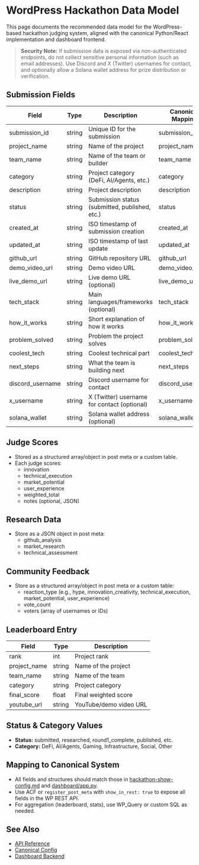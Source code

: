 # WordPress Hackathon Data Model

This page documents the recommended data model for the WordPress-based hackathon judging system, aligned with the canonical Python/React implementation and dashboard frontend.

> **Security Note:**
> If submission data is exposed via non-authenticated endpoints, do not collect sensitive personal information (such as email addresses). Use Discord and X (Twitter) usernames for contact, and optionally allow a Solana wallet address for prize distribution or verification.

## Submission Fields

| Field                | Type     | Description                                 | Canonical Mapping           |
|----------------------|----------|---------------------------------------------|-----------------------------|
| submission_id        | string   | Unique ID for the submission                | submission_id               |
| project_name         | string   | Name of the project                         | project_name                |
| team_name            | string   | Name of the team or builder                 | team_name                   |
| category             | string   | Project category (DeFi, AI/Agents, etc.)    | category                    |
| description          | string   | Project description                         | description                 |
| status               | string   | Submission status (submitted, published, etc.) | status                  |
| created_at           | string   | ISO timestamp of submission creation        | created_at                  |
| updated_at           | string   | ISO timestamp of last update                | updated_at                  |
| github_url           | string   | GitHub repository URL                       | github_url                  |
| demo_video_url       | string   | Demo video URL                              | demo_video_url              |
| live_demo_url        | string   | Live demo URL (optional)                    | live_demo_url               |
| tech_stack           | string   | Main languages/frameworks (optional)        | tech_stack                  |
| how_it_works         | string   | Short explanation of how it works           | how_it_works                |
| problem_solved       | string   | Problem the project solves                  | problem_solved              |
| coolest_tech         | string   | Coolest technical part                      | coolest_tech                |
| next_steps           | string   | What the team is building next              | next_steps                  |
| discord_username     | string   | Discord username for contact                | discord_username            |
| x_username           | string   | X (Twitter) username for contact (optional) | x_username                  |
| solana_wallet        | string   | Solana wallet address (optional)            | solana_wallet               |

## Judge Scores

- Stored as a structured array/object in post meta or a custom table.
- Each judge scores:
  - innovation
  - technical_execution
  - market_potential
  - user_experience
  - weighted_total
  - notes (optional, JSON)

## Research Data

- Store as a JSON object in post meta:
  - github_analysis
  - market_research
  - technical_assessment

## Community Feedback

- Store as a structured array/object in post meta or a custom table:
  - reaction_type (e.g., hype, innovation_creativity, technical_execution, market_potential, user_experience)
  - vote_count
  - voters (array of usernames or IDs)

## Leaderboard Entry

| Field        | Type   | Description                |
|--------------|--------|----------------------------|
| rank         | int    | Project rank               |
| project_name | string | Name of the project        |
| team_name    | string | Name of the team           |
| category     | string | Project category           |
| final_score  | float  | Final weighted score       |
| youtube_url  | string | YouTube/demo video URL     |

## Status & Category Values

- **Status:** submitted, researched, round1_complete, published, etc.
- **Category:** DeFi, AI/Agents, Gaming, Infrastructure, Social, Other

## Mapping to Canonical System

- All fields and structures should match those in [hackathon-show-config.md](../hackathon-show-config.md) and [dashboard/app.py](../../scripts/hackathon/dashboard/app.py).
- Use ACF or `register_post_meta` with `show_in_rest: true` to expose all fields in the WP REST API.
- For aggregation (leaderboard, stats), use WP_Query or custom SQL as needed.

## See Also
- [API Reference](./api-reference.md)
- [Canonical Config](../hackathon-show-config.md)
- [Dashboard Backend](../../scripts/hackathon/dashboard/app.py) 